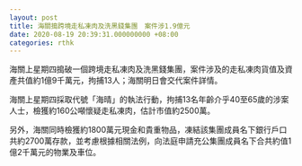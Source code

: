 ```yaml
---
layout: post
title: 海關搗跨境走私凍肉及洗黑錢集團　案件涉1.9億元
date: 2020-08-19 20:39:31.000000000 +08:00
categories: rthk
---
```


海關上星期四搗破一個跨境走私凍肉及洗黑錢集團，案件涉及的走私凍肉貨值及資產共值約1億9千萬元，拘捕13人；海關明日會交代案件詳情。

海關上星期四採取代號「海晴」的執法行動，拘捕13名年齡介乎40至65歲的涉案人士，檢獲約160公噸懷疑走私凍肉，估計市值約2500萬。

另外，海關同時檢獲約1800萬元現金和貴重物品，凍結該集團成員名下銀行戶口共約2700萬存款，並考慮根據相關法例，向法庭申請充公集團成員名下合共約值1億2千萬元的物業及車位。
